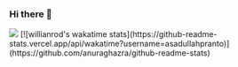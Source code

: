 ### Hi there 👋

<img src="https://github-readme-stats.vercel.app/api?username=asadullahpranto&&show_icons=true&title_color=ffffff&icon_color=bb2acf&text_color=daf7dc&bg_color=151514">
[![willianrod's wakatime stats](https://github-readme-stats.vercel.app/api/wakatime?username=asadullahpranto)](https://github.com/anuraghazra/github-readme-stats)


<!--
**asadullahpranto/asadullahpranto** is a ✨ _special_ ✨ repository because its `README.md` (this file) appears on your GitHub profile.

Here are some ideas to get you started:

- 🔭 I’m currently working on ...
- 🌱 I’m currently learning ...
- 👯 I’m looking to collaborate on ...
- 🤔 I’m looking for help with ...
- 💬 Ask me about ...
- 📫 How to reach me: ...
- 😄 Pronouns: ...
- ⚡ Fun fact: ...
-->
